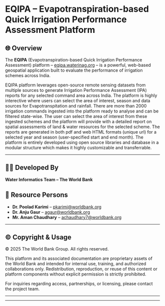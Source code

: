 # EQIPA – Evapotranspiration-based Quick Irrigation Performance Assessment Platform


## 🌐 Overview


The **EQIPA** (Evapotranspiration-based Quick Irrigation Performance Assessment) platform – [eqipa.waterinag.org](https://eqipa.waterinag.org) – is a powerful, web-based geospatial application built to evaluate the performance of irrigation schemes across India.


EQIPA platform leverages open-source remote sensing datasets from multiple sources to generate Irrigation Performance Assessment (IPA) reports
for any selected command area across India. The platform is highly interective where users
can select the area of interest, season and data sources for Evapotranspitation and rainfall.
There are more than 2000 irrigation commands ingested into the platform ready to analyse
and can be filtered state-wise. The user can select the area of interest from these ingested
schemes and the platform will provide with a detailed report on spatial assessments of land
&amp; water resources for the selected scheme. The reports are generated in both pdf and web
HTML formats (unique url) for a selected year and season (user-specified start and end
month). The platform is entirely developed using open source libraries and database in a
modular structure which makes it highly customizable and transferrable.

---

## 🧑‍💻 Developed By

**Water Informatics Team – The World Bank**

## 📩 Resource Persons

- **Dr. Poolad Karimi** – [pkarimi@worldbank.org](mailto:pkarimi@worldbank.org)
- **Dr. Anju Gaur** – [agaur@worldbank.org](mailto:agaur@worldbank.org)
- **Mr. Aman Chaudhary** – [achaudhary7@worldbank.org](mailto:achaudhary7@worldbank.org)

---

## ©️ Copyright & Usage

© 2025 The World Bank Group. All rights reserved.

This platform and its associated documentation are proprietary assets of the World Bank and intended for internal use, training, and authorized collaborations only. Redistribution, reproduction, or reuse of this content or platform components without explicit permission is strictly prohibited.

For inquiries regarding access, partnerships, or licensing, please contact the project team.

---

---
